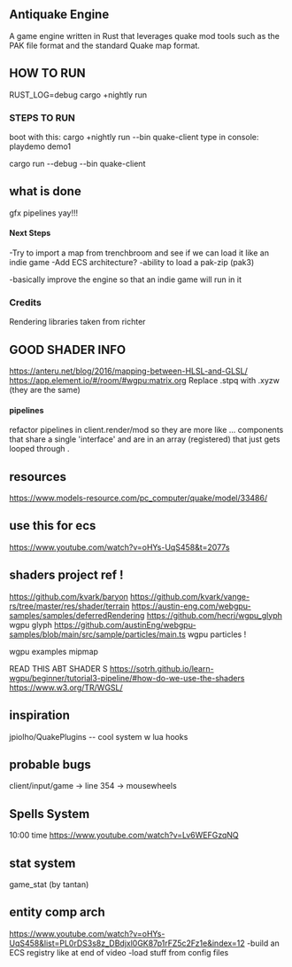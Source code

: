 
## Antiquake Engine 

A game engine written in Rust that leverages quake mod tools such as the PAK file format and the standard Quake map format.  
 

## HOW TO RUN 
RUST_LOG=debug cargo +nightly run


 ### STEPS TO RUN 
 boot with this: cargo +nightly run --bin quake-client
 type in console: playdemo demo1




cargo run --debug --bin quake-client



## what is done 
gfx pipelines yay!!!


#### Next Steps 

-Try to import a map from trenchbroom and see if we can load it like an indie game 
-Add ECS architecture?
-ability to load a pak-zip (pak3) 

-basically improve the engine so that an indie game will run in it 




### Credits 

Rendering libraries taken from  richter


## GOOD SHADER INFO 
https://anteru.net/blog/2016/mapping-between-HLSL-and-GLSL/
https://app.element.io/#/room/#wgpu:matrix.org
Replace .stpq with .xyzw  (they are the same) 



#### pipelines 
refactor pipelines in client.render/mod so they are more like ... components that share a single 'interface' and are in an array (registered) that just gets looped through .         




 

## resources 
https://www.models-resource.com/pc_computer/quake/model/33486/


## use this for ecs 
https://www.youtube.com/watch?v=oHYs-UqS458&t=2077s


## shaders project ref !
 https://github.com/kvark/baryon
 https://github.com/kvark/vange-rs/tree/master/res/shader/terrain
 https://austin-eng.com/webgpu-samples/samples/deferredRendering
 https://github.com/hecrj/wgpu_glyph wgpu glyph 
 https://github.com/austinEng/webgpu-samples/blob/main/src/sample/particles/main.ts wgpu particles ! 

wgpu examples mipmap 


 
READ THIS ABT SHADER S 
https://sotrh.github.io/learn-wgpu/beginner/tutorial3-pipeline/#how-do-we-use-the-shaders
https://www.w3.org/TR/WGSL/


## inspiration 
jpiolho/QuakePlugins -- cool system w lua hooks 

  
 ## probable bugs 
 client/input/game -> line 354 -> mousewheels 

 
 
 

## Spells System

10:00 time 
https://www.youtube.com/watch?v=Lv6WEFGzqNQ


## stat system
game_stat  (by tantan)


## entity comp arch

https://www.youtube.com/watch?v=oHYs-UqS458&list=PL0rDS3s8z_DBdjxl0GK87p1rFZ5c2Fz1e&index=12
-build an ECS registry like at end of video 
-load stuff from config files 